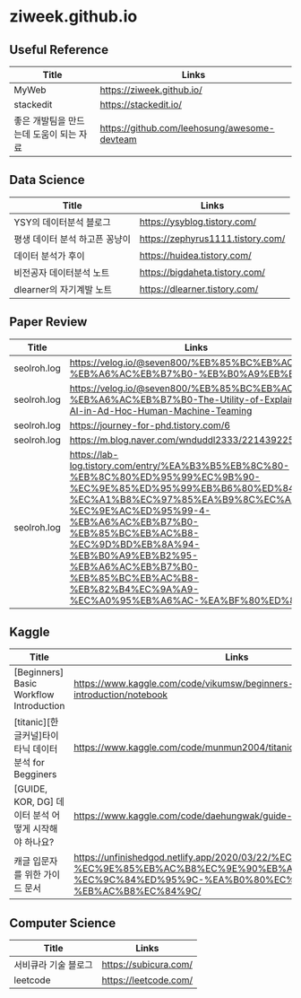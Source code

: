 # ziweek.github.io

## Useful Reference
|Title |Links|
|--|--|
|MyWeb|https://ziweek.github.io/|
|stackedit|https://stackedit.io/|
|좋은 개발팀을 만드는데 도움이 되는 자료|https://github.com/leehosung/awesome-devteam|

## Data Science
|Title |Links|
|--|--|
|YSY의 데이터분석 블로그|https://ysyblog.tistory.com/|
|평생 데이터 분석 하고픈 꽁냥이|https://zephyrus1111.tistory.com/|
|데이터 분석가 후이|https://huidea.tistory.com/|
|비전공자 데이터분석 노트|https://bigdaheta.tistory.com/|
|dlearner의 자기계발 노트|https://dlearner.tistory.com/|

## Paper Review
|Title |Links|
|--|--|
|seolroh.log|https://velog.io/@seven800/%EB%85%BC%EB%AC%B8-%EB%A6%AC%EB%B7%B0-%EB%B0%A9%EB%B2%95|
|seolroh.log|https://velog.io/@seven800/%EB%85%BC%EB%AC%B8-%EB%A6%AC%EB%B7%B0-The-Utility-of-Explainable-AI-in-Ad-Hoc-Human-Machine-Teaming|
|seolroh.log|https://journey-for-phd.tistory.com/6|
|seolroh.log|https://m.blog.naver.com/wnduddl2333/221439225582|
|seolroh.log|https://lab-log.tistory.com/entry/%EA%B3%B5%EB%8C%80-%EB%8C%80%ED%95%99%EC%9B%90-%EC%9E%85%ED%95%99%EB%B6%80%ED%84%B0-%EC%A1%B8%EC%97%85%EA%B9%8C%EC%A7%80-%EC%9E%AC%ED%95%99-4-%EB%A6%AC%EB%B7%B0-%EB%85%BC%EB%AC%B8-%EC%9D%BD%EB%8A%94-%EB%B0%A9%EB%B2%95-%EB%A6%AC%EB%B7%B0-%EB%85%BC%EB%AC%B8-%EB%82%B4%EC%9A%A9-%EC%A0%95%EB%A6%AC-%EA%BF%80%ED%8C%81|



## Kaggle
|Title |Links|
|--|--|
|[Beginners] Basic Workflow Introduction|https://www.kaggle.com/code/vikumsw/beginners-basic-workflow-introduction/notebook|
|[titanic][한글커널]타이타닉 데이터분석 for Begginers|https://www.kaggle.com/code/munmun2004/titanic-for-begginers|
|[GUIDE, KOR, DG] 데이터 분석 어떻게 시작해야 하나요?|https://www.kaggle.com/code/daehungwak/guide-kor-dg|
|캐글 입문자를 위한 가이드 문서|https://unfinishedgod.netlify.app/2020/03/22/%EC%BA%90%EA%B8%80-%EC%9E%85%EB%AC%B8%EC%9E%90%EB%A5%BC-%EC%9C%84%ED%95%9C-%EA%B0%80%EC%9D%B4%EB%93%9C-%EB%AC%B8%EC%84%9C/|


## Computer Science
|Title |Links|
|--|--|
|서비큐라 기술 블로그|https://subicura.com/|
|leetcode|https://leetcode.com/|
